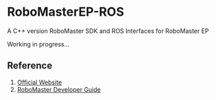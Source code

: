 # RoboMasterEP-ROS

A C++ version RoboMaster SDK and ROS Interfaces for RoboMaster EP

Working in progress...

## Reference
1. [Official Website](https://www.dji.com/robomaster-ep)
2. [RoboMaster Developer Guide](https://robomaster-dev.readthedocs.io/zh_CN/latest/quick_start.html)
